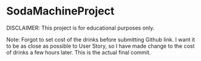 # SodaMachineProject
DISCLAIMER: This project is for educational purposes only.

Note:
Forgot to set cost of the drinks before submitting Github link.
I want it to be as close as possible to User Story, so I have made change to the cost of drinks a few hours later.
This is the actual final commit.

